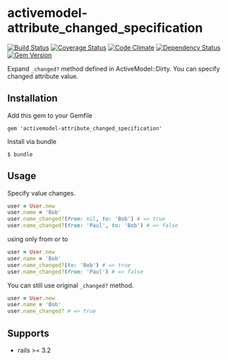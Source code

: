 # activemodel-attribute_changed_specification
[![Build Status](https://travis-ci.org/yasuoza/activemodel-attribute_changed_specification.png?branch=master)](https://travis-ci.org/yasuoza/activemodel-attribute_changed_specification) [![Coverage Status](https://coveralls.io/repos/yasuoza/activemodel-attribute_changed_specification/badge.png?branch=master)](https://coveralls.io/r/yasuoza/activemodel-attribute_changed_specification?branch=master) [![Code Climate](https://codeclimate.com/github/yasuoza/activemodel-attribute_changed_specification.png)](https://codeclimate.com/github/yasuoza/activemodel-attribute_changed_specification) [![Dependency Status](https://gemnasium.com/yasuoza/activemodel-attribute_changed_specification.png)](https://gemnasium.com/yasuoza/activemodel-attribute_changed_specification) [![Gem Version](https://badge.fury.io/rb/activemodel-attribute_changed_specification.png)](http://badge.fury.io/rb/activemodel-attribute_changed_specification)

Expand `_changed?` method defined in ActiveModel::Dirty. You can specify changed attribute value.

## Installation

Add this gem to your Gemfile

```
gem 'activemodel-attribute_changed_specification'
```

Install via bundle

```
$ bundle
```

## Usage

Specify value changes.

```ruby
user = User.new
user.name = 'Bob'
user.name_changed?(from: nil, to: 'Bob') # => true
user.name_changed?(from: 'Paul', to: 'Bob') # => false
```
using only from or to

```ruby
user = User.new
user.name = 'Bob'
user.name_changed?(to: 'Bob') # => true
user.name_changed?(from: 'Paul') # => false
```

You can still use original `_changed?` method.

```ruby
user = User.new
user.name = 'Bob'
user.name_changed? # => true
```

## Supports

* rails >= 3.2
